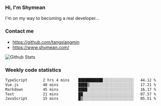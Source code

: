 ### Hi, I'm Shymean

I'm on my way to becoming a real developer...

### Contact me

- <https://github.com/tangxiangmin>
- <https://www.shymean.com/>

![Github Stats](https://github-readme-stats.vercel.app/api?username=tangxiangmin&show_icons=true&theme=dark)


###  Weekly code statistics

<!--START_SECTION:waka-->

```txt
TypeScript       2 hrs 4 mins    ███████████░░░░░░░░░░░░░░   44.12 %
Vue.js           48 mins         ████▒░░░░░░░░░░░░░░░░░░░░   17.21 %
Markdown         45 mins         ████░░░░░░░░░░░░░░░░░░░░░   16.17 %
Text             21 mins         ██░░░░░░░░░░░░░░░░░░░░░░░   07.57 %
JavaScript       15 mins         █▒░░░░░░░░░░░░░░░░░░░░░░░   05.51 %
```

<!--END_SECTION:waka-->